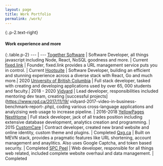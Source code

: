 ```yaml
---
layout: page
title: Work Portfolio
permalink: /work/
---
```


{:.p-2.text-right}

#### Work experience and more

{:.table.p-2}
--- | ---
[Together Software](https://togethersoftware.com) | Software Developer, all things javascript including Node, React, NoSQL goodness and more. | Current
[fixed.link](https://fixed.link) | Founder, fixed.link provides a URL management service puts you in control. | Current
[Hootsuite](https://hootsuite.com) | Software Developer, building an efficient and stunning experience across a diverse stack with React, Go and much more.| 2020
[University of British Columbia](https://ubc.ca) | Full stack developer, tasked with creating and developing applications used by over 65, 000 students and faculty.| 2018 - 2020
[Vidyard](https://vidyard.com) | Lead developer, responsibilities included mentoring dev team, creating [successful projects](https://www.rgd.ca/2017/11/19/ vidyard-2017-video-in-business-benchmark-report-.php), coding various cross-language applications and analyzising web usage to increase pipeline. | 2016-2018
[YellowPages NextHome](https://nexthome.ca) | Full stack developer, jack of all trades position including extensive database development, analytics creation and programming. | 2015
[CustomCare](https://customcare.ca) | Contract developer, created new brand website and online identity, custom theme and plugins. | Completed
[Qxg.ca](https://qxg.ca) | Built on MEVN stack, provides a pragmatic features like URL shortening, account management and anaylitics. Also uses Google Captcha, and token based security. | Completed
[SPC Peel](http://www.spcpeel.com) | Web developer, responsible for all things web related, included complete website overhaul and data management. | Completed
